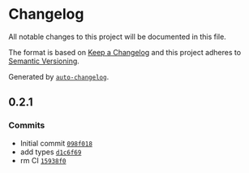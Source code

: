 # Changelog

All notable changes to this project will be documented in this file.

The format is based on [Keep a Changelog](https://keepachangelog.com/en/1.0.0/)
and this project adheres to [Semantic Versioning](https://semver.org/spec/v2.0.0.html).

Generated by [`auto-changelog`](https://github.com/CookPete/auto-changelog).

## 0.2.1

### Commits

- Initial commit [`098f018`](https://github.com/nichoth/catch-links/commit/098f018202f5d592394dde2bff161b488a1041b6)
- add types [`d1c6f69`](https://github.com/nichoth/catch-links/commit/d1c6f69e18165b6083f78003de4dfe6f2c355bf8)
- rm CI [`15938f0`](https://github.com/nichoth/catch-links/commit/15938f0f1253c60c67eb092b7a2c19bb8efd91ed)
